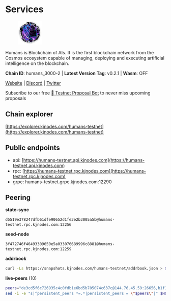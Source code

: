 # Services

<figure><img src="https://raw.githubusercontent.com/kj89/cosmos-images/main/logos/humans.png" alt=""><figcaption></figcaption></figure>

Humans is Blockchain of AIs. It is the first blockchain network  from the Cosmos ecosystem capable of managing, deploying and  executing artificial intelligence on the blockchain.

**Chain ID**: humans_3000-2 | **Latest Version Tag**: v0.2.1 | **Wasm**: OFF

[Website](https://humans.ai) | [Discord](https://discord.gg/humansdotai) | [Twitter](https://twitter.com/humansdotai)



Subscribe to our free [🤖 Testnet Proposal Bot](https://t.me/kjnodes_testnet_proposal_bot) to never miss upcoming proposals


## Chain explorer
[https://explorer.kjnodes.com/humans-testnet](https://explorer.kjnodes.com/humans-testnet)

## Public endpoints

* api: [https://humans-testnet.api.kjnodes.com](https://humans-testnet.api.kjnodes.com)
* rpc: [https://humans-testnet.rpc.kjnodes.com](https://humans-testnet.rpc.kjnodes.com)
* grpc: humans-testnet.grpc.kjnodes.com:12290

## Peering

**state-sync**

```text
d5519e378247dfb61dfe90652d1fe3e2b3005a5b@humans-testnet.rpc.kjnodes.com:12256
```

**seed-node**

```text
3f472746f46493309650e5a033076689996c8881@humans-testnet.rpc.kjnodes.com:12259
```

**addrbook**
```bash
curl -Ls https://snapshots.kjnodes.com/humans-testnet/addrbook.json > $HOME/.humansd/config/addrbook.json
```

**live-peers** (10)
```bash
peers="de3cd5f6c726935c4c0fdb1e6bd5b705074c637c@144.76.45.59:26656,b1f13e9971cfdcf784fb0efbd1b72417d5410a02@195.201.59.194:26656,e6489cf86b51fa37cae968ccbbda1da03b742a5e@128.140.56.206:26656,946b549550e9c564193bf4c963d84b17e5415a50@136.243.136.241:26656,f05366147458d2d09ff525f8b4258a7978f72991@162.55.173.57:26656,fa9eb901a01430d928e71162151992c7afb51d62@178.23.126.70:26656,b77d993ac7b7e71a788284a7eff017d08711e1bb@51.79.82.138:26656,eb68fd2f20d58a6f8ab68e7a0fea7d5abe311f16@118.193.37.229:26656,d5519e378247dfb61dfe90652d1fe3e2b3005a5b@65.109.68.190:12256,2f6cc8b0b255745d71c358351ddde1faa350b0be@95.217.200.36:26656"
sed -i -e "s|^persistent_peers *=.*|persistent_peers = \"$peers\"|" $HOME/.humansd/config/config.toml
```
